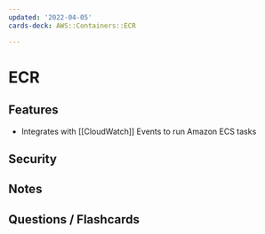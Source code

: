```yaml
---
updated: '2022-04-05'
cards-deck: AWS::Containers::ECR

---
```


# ECR

## Features

- Integrates with [[CloudWatch]] Events to run Amazon ECS tasks

## Security

## Notes

## Questions / Flashcards